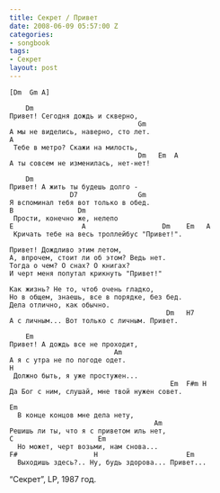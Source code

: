 ```yaml
---
title: Секрет / Привет
date: 2008-06-09 05:57:00 Z
categories:
- songbook
tags:
- Секрет
layout: post
---
```


	[Dm  Gm A]
	
	    Dm
	Привет! Сегодня дождь и скверно,
	                                Gm
	А мы не виделись, наверно, cто лет.
	A
	 Тебе в метро? Скажи на милость,
	                                Dm   Em  A
	А ты совсем не изменилась, нет-нет!
	
	    Dm
	Привет! А жить ты будешь долго -
	               D7               Gm
	Я вспоминал тебя вот только в обед.
	B                Dm
	 Прости, конечно же, нелепо
	E                 A                   Dm    Em   A
	 Кричать тебе на весь троллейбус "Привет!".
	
	Привет! Дождливо этим летом,
	А, впрочем, стоит ли об этом? Ведь нет.
	Тогда о чем? О снах? О книгах?
	И черт меня попутал крикнуть "Привет!"
	
	Как жизнь? Не то, чтоб очень гладко,
	Но в общем, знаешь, все в порядке, без бед.
	Дела отлично, как обычно.
	                                       Dm   H7
	А с личным... Вот только с личным. Привет.
	
	    Em
	Привет! А дождь все не проходит,
	                          Am
	А я с утра не по погоде одет.
	H
	 Должно быть, я уже простужен...
	                                        Em  F#m H
	Да Бог с ним, слушай, мне твой нужен совет.
	
	Em
	  В конце концов мне дела нету,
	                                    Am
	Решишь ли ты, что я с приветом иль нет,
	C                     Em
	  Но может, черт возьми, нам снова...
	F#                   H                      Em
	  Выходишь здесь?.. Ну, будь здорова... Привет...

“Секрет”, LP, 1987 год.

